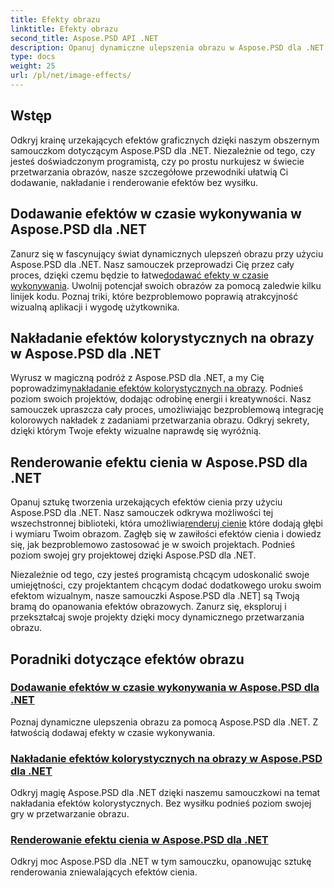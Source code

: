 ```yaml
---
title: Efekty obrazu
linktitle: Efekty obrazu
second_title: Aspose.PSD API .NET
description: Opanuj dynamiczne ulepszenia obrazu w Aspose.PSD dla .NET. Ulepsz przetwarzanie obrazu dzięki samouczkom dotyczącym dodawania, nakładania i renderowania oszałamiających efektów w czasie wykonywania.
type: docs
weight: 25
url: /pl/net/image-effects/
---
```


## Wstęp

Odkryj krainę urzekających efektów graficznych dzięki naszym obszernym samouczkom dotyczącym Aspose.PSD dla .NET. Niezależnie od tego, czy jesteś doświadczonym programistą, czy po prostu nurkujesz w świecie przetwarzania obrazów, nasze szczegółowe przewodniki ułatwią Ci dodawanie, nakładanie i renderowanie efektów bez wysiłku.

## Dodawanie efektów w czasie wykonywania w Aspose.PSD dla .NET

 Zanurz się w fascynujący świat dynamicznych ulepszeń obrazu przy użyciu Aspose.PSD dla .NET. Nasz samouczek przeprowadzi Cię przez cały proces, dzięki czemu będzie to łatwe[dodawać efekty w czasie wykonywania](./add-effect-runtime/). Uwolnij potencjał swoich obrazów za pomocą zaledwie kilku linijek kodu. Poznaj triki, które bezproblemowo poprawią atrakcyjność wizualną aplikacji i wygodę użytkownika.

## Nakładanie efektów kolorystycznych na obrazy w Aspose.PSD dla .NET

Wyrusz w magiczną podróż z Aspose.PSD dla .NET, a my Cię poprowadzimy[nakładanie efektów kolorystycznych na obrazy](./overlay-color-effect/). Podnieś poziom swoich projektów, dodając odrobinę energii i kreatywności. Nasz samouczek upraszcza cały proces, umożliwiając bezproblemową integrację kolorowych nakładek z zadaniami przetwarzania obrazu. Odkryj sekrety, dzięki którym Twoje efekty wizualne naprawdę się wyróżnią.

## Renderowanie efektu cienia w Aspose.PSD dla .NET

 Opanuj sztukę tworzenia urzekających efektów cienia przy użyciu Aspose.PSD dla .NET. Nasz samouczek odkrywa możliwości tej wszechstronnej biblioteki, która umożliwia[renderuj cienie](./render-drop-shadow/) które dodają głębi i wymiaru Twoim obrazom. Zagłęb się w zawiłości efektów cienia i dowiedz się, jak bezproblemowo zastosować je w swoich projektach. Podnieś poziom swojej gry projektowej dzięki Aspose.PSD dla .NET.

Niezależnie od tego, czy jesteś programistą chcącym udoskonalić swoje umiejętności, czy projektantem chcącym dodać dodatkowego uroku swoim efektom wizualnym, nasze samouczki Aspose.PSD dla .NET] są Twoją bramą do opanowania efektów obrazowych. Zanurz się, eksploruj i przekształcaj swoje projekty dzięki mocy dynamicznego przetwarzania obrazu.


## Poradniki dotyczące efektów obrazu
### [Dodawanie efektów w czasie wykonywania w Aspose.PSD dla .NET](./add-effect-runtime/)
Poznaj dynamiczne ulepszenia obrazu za pomocą Aspose.PSD dla .NET. Z łatwością dodawaj efekty w czasie wykonywania.
### [Nakładanie efektów kolorystycznych na obrazy w Aspose.PSD dla .NET](./overlay-color-effect/)
Odkryj magię Aspose.PSD dla .NET dzięki naszemu samouczkowi na temat nakładania efektów kolorystycznych. Bez wysiłku podnieś poziom swojej gry w przetwarzanie obrazu.
### [Renderowanie efektu cienia w Aspose.PSD dla .NET](./render-drop-shadow/)
Odkryj moc Aspose.PSD dla .NET w tym samouczku, opanowując sztukę renderowania zniewalających efektów cienia.